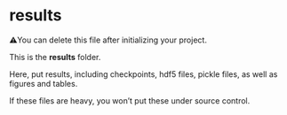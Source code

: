 # results

⚠️You can delete this file after initializing your project.

This is the **results** folder.

Here, put results, including checkpoints, hdf5 files, pickle files, as well as figures and tables.

If
these files are heavy, you won’t put these under source control.
